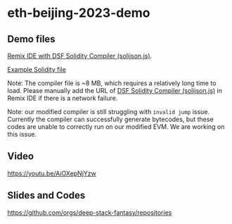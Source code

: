 # eth-beijing-2023-demo

## Demo files

[Remix IDE with DSF Solidity Compiler (solijson.js)](https://remix.ethereum.org/#lang=en&optimize=false&runs=200&evmVersion=null&version=https://ec2-35-88-251-70.us-west-2.compute.amazonaws.com:8899/eth-beijing-demo/soljson.js).

[Example Solidity file](https://ec2-35-88-251-70.us-west-2.compute.amazonaws.com:8899/eth-beijing-demo/test100.sol)

Note: The compiler file is ~8 MB, which requires a relatively long time to load. Please manually add the URL of [DSF Solidity Compiler (solijson.js)](https://ec2-35-88-251-70.us-west-2.compute.amazonaws.com:8899/eth-beijing-demo/soljson.js) in Remix IDE if there is a network failure.

Note: our modified compiler is still struggling with `invalid jump` issue. Currently the compiler can successfully generate bytecodes, but these codes are unable to correctly run on our modified EVM. We are working on this issue.

## Video
https://youtu.be/AiOXepNjYzw

## Slides and Codes
https://github.com/orgs/deep-stack-fantasy/repositories
